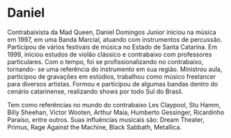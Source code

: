 # Daniel

Contrabaixista da Mad Queen, Daniel Domingos Junior iniciou na música em 1997, em uma Banda Marcial, atuando com instrumentos de percussão. Participou de vários festivais de música no Estado de Santa Catarina. Em 1999, iniciou estudos de violão clássico e contrabaixo com professores particulares. Com o tempo, foi se profissionalizando no contrabaixo, tornando- se uma referência do instrumento em sua região. Ministrou aula, participou de gravações em estúdios, trabalhou como músico freelancer para diversos artistas. Formou e participou de algumas bandas dentro do cenário catarinense, realizando shows por todo Sul do Brasil.

Tem como referências no mundo do contrabaixo Les Claypool, Stu Hamm, Billy Sheehan, Victor Wooten, Arthur Maia, Humberto Gessinger, Ricardinho Paraíso, entre outros. Suas influências musicais são: Dream Theater, Primus, Rage Against the Machine, Black Sabbath, Metallica.
